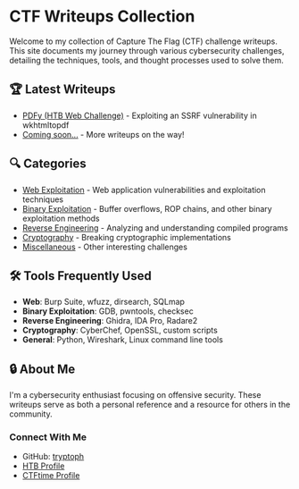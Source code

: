 # CTF Writeups Collection

Welcome to my collection of Capture The Flag (CTF) challenge writeups. This site documents my journey through various cybersecurity challenges, detailing the techniques, tools, and thought processes used to solve them.

## 🏆 Latest Writeups

- [PDFy (HTB Web Challenge)](web/pdfy.md) - Exploiting an SSRF vulnerability in wkhtmltopdf
- [Coming soon...](#) - More writeups on the way!

## 🔍 Categories

- [Web Exploitation](web/index.md) - Web application vulnerabilities and exploitation techniques
- [Binary Exploitation](binary/index.md) - Buffer overflows, ROP chains, and other binary exploitation methods
- [Reverse Engineering](reverse/index.md) - Analyzing and understanding compiled programs
- [Cryptography](crypto/index.md) - Breaking cryptographic implementations
- [Miscellaneous](misc/index.md) - Other interesting challenges

## 🛠️ Tools Frequently Used

- **Web**: Burp Suite, wfuzz, dirsearch, SQLmap
- **Binary Exploitation**: GDB, pwntools, checksec
- **Reverse Engineering**: Ghidra, IDA Pro, Radare2
- **Cryptography**: CyberChef, OpenSSL, custom scripts
- **General**: Python, Wireshark, Linux command line tools

## 🔒 About Me

I'm a cybersecurity enthusiast focusing on offensive security. These writeups serve as both a personal reference and a resource for others in the community.

### Connect With Me

- GitHub: [tryptoph](https://github.com/tryptoph)
- [HTB Profile](https://app.hackthebox.com/profile/1547835) 
- [CTFtime Profile](#)

